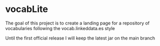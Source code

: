 # vocabLite
The goal of this project is to create a landing page for a repository of vocabularies following the vocab.linkeddata.es style

Until the first official release I will keep the latest jar on the main branch
